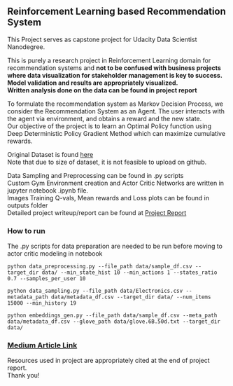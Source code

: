 ## Reinforcement Learning based Recommendation System

This Project serves as capstone project for Udacity Data Scientist Nanodegree.<br>

This is purely a research project in Reinforcement Learning domain for recommendation systems and <b>not to be confused with business projects where data visualization for stakeholder management is key to success. Model validation and results are appropriately visualized.<br>
Written analysis done on the data can be found in project report
</b><br>

To formulate the recommendation system as Markov Decision Process, we consider the Recommendation System as an Agent. The user interacts with the agent via environment, and obtains a reward and the new state.<br>
Our objective of the project is to learn an Optimal Policy function using Deep Deterministic Policy Gradient Method which can maximize cumulative rewards.<br>

Original Dataset is found [here](https://nijianmo.github.io/amazon/index.html) <br>
Note that due to size of dataset, it is not feasible to upload on github.

Data Sampling and Preprocessing can be found in .py scripts<br>
Custom Gym Environment creation and Actor Critic Networks are written in jupyter notebook .ipynb file.<br>
Images Training Q-vals, Mean rewards and Loss plots can be found in outputs folder <br>
Detailed project writeup/report can be found at [Project Report](https://github.com/thakur-ro/udacity-datascientist/blob/main/Capstone%20Project/Project%20Report.pdf) <br>


### How to run
The .py scripts for data preparation are needed to be run before moving to actor critic modeling in notebook
```
python data_preprocessing.py --file_path data/sample_df.csv --target_dir data/ --min_state_hist 10 --min_actions 1 --states_ratio 0.7 --samples_per_user 10
```
```
python data_sampling.py --file_path data/Electronics.csv --metadata_path data/metadata_df.csv --target_dir data/ --num_items 15000 --min_history 19
```
```
python embeddings_gen.py --file_path data/sample_df.csv --meta_path data/metadata_df.csv --glove_path data/glove.6B.50d.txt --target_dir data/
```


### [Medium Article Link](https://medium.com/@rthakur4298/modeling-recommendation-systems-as-reinforcement-learning-problem-a250e0727ea3)

Resources used in project are appropriately cited at the end of project report.
<br>
Thank you!

  
